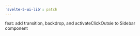 ```yaml
---
'svelte-5-ui-lib': patch
---
```


feat: add transition, backdrop, and activateClickOutsie to Sidebar component
